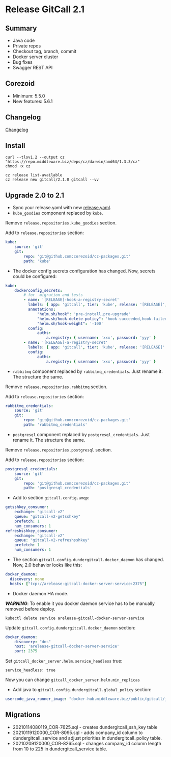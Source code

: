 # Release GitCall 2.1

## Summary

* Java code
* Private repos
* Checkout tag, branch, commit
* Docker server cluster 
* Bug fixes
* Swagger REST API

## Corezoid

* Minimum: 5.5.0
* New features: 5.6.1

## Changelog

[Changelog](CHANGELOG.md)

## Install

```
curl --tlsv1.2 --output cz "https://repo.middleware.biz/deps/cz/darwin/amd64/1.3.3/cz"
chmod +x cz

cz release list-available
cz release new gitcall/2.1.0 gitcall --vv
```

## Upgrade 2.0 to 2.1 

* Sync your release.yaml with new [release.yaml](release.yaml).
* `kube_goodies` component replaced by `kube`. 

Remove `release.repositories.kube_goodies` section.

Add to `release.repositories` section:
```yaml
kube:
    source: 'git'
    git:
        repo: 'git@github.com:corezoid/cz-packages.git'
        path: 'kube'
```

* The docker config secrets configuration has changed. Now, secrets could be configured:

```yaml
kube:
    dockerconfig_secrets:
        # for  migration and tests
        - name: '[RELEASE]-hook-a-registry-secret'
          labels: { app: 'gitcall', tier: 'kube', release: '[RELEASE]', hook: "true" }
          annotations:
              "helm.sh/hook": 'pre-install,pre-upgrade'
              "helm.sh/hook-delete-policy": 'hook-succeeded,hook-failed'
              "helm.sh/hook-weight": '-100'
          config:
              auths:
                  a.registry: { username: 'xxx', password: 'yyy' }
        - name: '[RELEASE]-a-registry-secret'
          labels: { app: 'gitcall', tier: 'kube', release: '[RELEASE]' }
          config:
              auths:
                  a.registry: { username: 'xxx', password: 'yyy' }
```

* `rabbitmq` component replaced by `rabbitmq_credentials`. Just rename it. The structure the same.

Remove `release.repositories.rabbitmq` section.

Add to `release.repositories` section:
```yaml
rabbitmq_credentials:
    source: 'git'
    git:
        repo: 'git@github.com:corezoid/cz-packages.git'
        path: 'rabbitmq_credentials'
```

* `postgresql` component replaced by `postgresql_credentials`. Just rename it. The structure the same.

Remove `release.repositories.postgresql` section.

Add to `release.repositories` section:
```yaml
postgresql_credentials:
    source: 'git'
    git:
        repo: 'git@github.com:corezoid/cz-packages.git'
        path: 'postgresql_credentials'
```

* Add to section `gitcall.config.amqp`:

```yaml
getsshkey_consumer:
    exchange: "gitcall-v2"
    queue: "gitcall-v2-getsshkey"
    prefetch: 1
    num_consumers: 1
refreshsshkey_consumer:
    exchange: "gitcall-v2"
    queue: "gitcall-v2-refreshsshkey"
    prefetch: 1
    num_consumers: 1
```

* The section `gitcall.config.dundergitcall.docker_daemon` has changed. Now, 2.0 behavior looks like this:

```yaml
docker_daemon:
  discovery: none
  hosts: ["tcp://arelease-gitcall-docker-server-service:2375"]
```

* Docker daemon HA mode.

_**WARNING**_: To enable it you docker daemon service has to be manually removed before deploy.
```
kubectl delete service arelease-gitcall-docker-server-service
```

Update `gitcall.config.dundergitcall.docker_daemon` section:
```yaml
docker_daemon:
    discovery: "dns"
    host: 'arelease-gitcall-docker-server-service'
    port: 2375
```

Set `gitcall_docker_server.helm.service_headless` true:
```
service_headless: true
```

Now you can change `gitcall_docker_server.helm.min_replicas`

* Add java to `gitcall.config.dundergitcall.global_policy` section:

```yaml
usercode_java_runner_image: "docker-hub.middleware.biz/public/gitcall/java-runner:0.1.5"
``` 

## Migrations

* 20210114080119_COR-7625.sql - creates dundergitcall_ssh_key table
* 20210119120000_COR-8095.sql - adds company_id column to dundergitcall_service and adjust priorities in dundergitcall_policy table.
* 20210209120000_COR-8265.sql - changes company_id column length from 10 to 225 in dundergitcall_service table.
